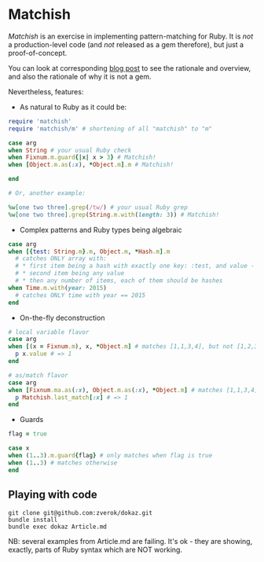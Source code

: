 # Matchish

*Matchish* is an exercise in implementing pattern-matching for Ruby. It
is *not* a production-level code (and *not* released as a gem therefore),
but just a proof-of-concept.

You can look at corresponding [blog post](http://zverok.github.io/blog/***)
to see the rationale and overview, and also the rationale of why it is
not a gem.

Nevertheless, features:

* As natural to Ruby as it could be:

```ruby
require 'matchish'
require 'matchish/m' # shortening of all "matchish" to "m"

case arg
when String # your usual Ruby check
when Fixnum.m.guard{|x| x > 3} # Matchish!
when [Object.m.as(:x), *Object.m].m # Matchish!

end

# Or, another example:

%w[one two three].grep(/tw/) # your usual Ruby grep
%w[one two three].grep(String.m.with(length: 3)) # Matchish!
```

* Complex patterns and Ruby types being algebraic

```ruby
case arg
when [{test: String.m}.m, Object.m, *Hash.m].m
  # catches ONLY array with:
  # * first item being a hash with exactly one key: :test, and value - kind of string,
  # * second item being any value
  # * then any number of items, each of them should be hashes
when Time.m.with(year: 2015)
  # catches ONLY time with year == 2015
end
```

* On-the-fly deconstruction

```ruby
# local variable flavor
case arg
when [(x = Fixnum.m), x, *Object.m] # matches [1,1,3,4], but not [1,2,3,4]
  p x.value # => 1
end

# as/match flavor
case arg
when [Fixnum.ma.as(:x), Object.m.as(:x), *Object.m] # matches [1,1,3,4], but not [1,2,3,4]
  p Matchish.last_match[:x] # => 1
end
```

* Guards

```ruby
flag = true

case x
when (1..3).m.guard{flag} # only matches when flag is true
when (1..3) # matches otherwise
end
```

## Playing with code

```
git clone git@github.com:zverok/dokaz.git
bundle install
bundle exec dokaz Article.md
```

NB: several examples from Article.md are failing. It's ok - they are showing,
exactly, parts of Ruby syntax which are NOT working.
